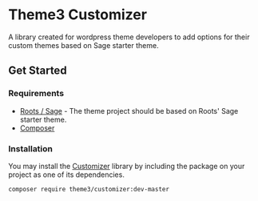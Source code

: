 # Theme3 Customizer

A library created for wordpress theme developers to add options for their custom themes based on Sage starter theme.

## Get Started

### Requirements

* [Roots / Sage](https://roots.io/sage/) - The theme project should be based on Roots' Sage starter theme.
* [Composer](https://getcomposer.org/)

### Installation

You may install the [Customizer](https://github.com/JohnJeevonAng/Theme3) library by including the package on your project as one of its dependencies.

`composer require theme3/customizer:dev-master`

### 

